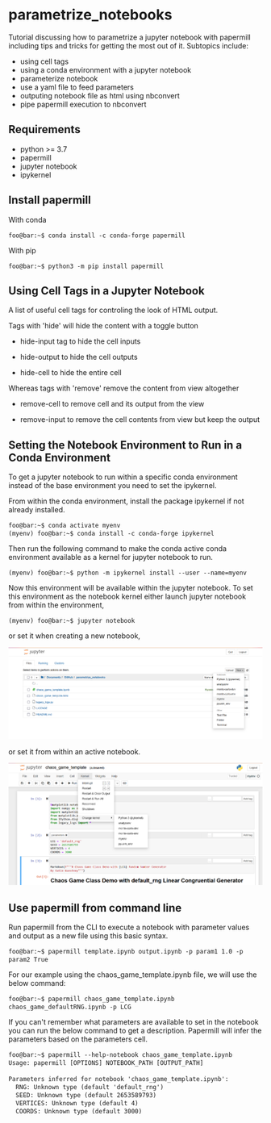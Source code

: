 # parametrize_notebooks
 Tutorial discussing how to parametrize a jupyter notebook with papermill including tips and tricks for getting the most out of it. Subtopics include:
 - using cell tags
 - using a conda environment with a jupyter notebook
 - parameterize notebook
 - use a yaml file to feed parameters
 - outputing notebook file as html using nbconvert
 - pipe papermill execution to nbconvert
 
 ## Requirements
 - python >= 3.7
 - papermill 
 - jupyter notebook
 - ipykernel
 
 ## Install papermill
 With conda
 ```console
 foo@bar:~$ conda install -c conda-forge papermill
 ```
 With pip
 ```console
 foo@bar:~$ python3 -m pip install papermill
 ```
 
 ## Using Cell Tags in a Jupyter Notebook
 
 A list of useful cell tags for controling the look of HTML output. 
 
Tags with 'hide' will hide the content with a toggle button 

 - hide-input tag to hide the cell inputs

 - hide-output to hide the cell outputs

 - hide-cell to hide the entire cell
 
 Whereas tags with 'remove' remove the content from view altogether
 
 - remove-cell to remove cell and its output from the view
 
 - remove-input to remove the cell contents from view but keep the output

 
 
 ## Setting the Notebook Environment to Run in a Conda Environment
 
 To get a jupyter notebook to run within a specific conda environment instead of the base environment you need to set the ipykernel.
 
 From within the conda environment, install the package ipykernel if not already installed.
 ```console
 foo@bar:~$ conda activate myenv
 (myenv) foo@bar:~$ conda install -c conda-forge ipykernel
 ```
 Then run the following command to make the conda active conda environment available as a kernel for jupyter notebook to run.

 ```console
 (myenv) foo@bar:~$ python -m ipykernel install --user --name=myenv
 ```
 Now this environment will be available within the jupyter notebook. To set this environment as the notebook kernel either launch jupyter   notebook from within the environment,
 ```console
 (myenv) foo@bar:~$ jupyter notebook
 ```
 or set it when creating a new notebook,
 
 ![New Kernel](jupyter_new_kernel.png)
 
 or set it from within an active notebook.

 ![Within_Kernel](jupyter_within_kernel.png)
 
 ## Use papermill from command line
 
 Run papermill from the CLI to execute a notebook with parameter values and output as a new file using this basic syntax.
 
 ```console
 foo@bar:~$ papermill template.ipynb output.ipynb -p param1 1.0 -p param2 True
 ```
 
 For our example using the chaos_game_template.ipynb file, we will use the below command:
 
 ```console
 foo@bar:~$ papermill chaos_game_template.ipynb chaos_game_defaultRNG.ipynb -p LCG 
 ```
 
 If you can't remember what parameters are available to set in the notebook you can run the below command to get a description. Papermill will infer the parameters based on the parameters cell.
```console
foo@bar:~$ papermill --help-notebook chaos_game_template.ipynb
Usage: papermill [OPTIONS] NOTEBOOK_PATH [OUTPUT_PATH]

Parameters inferred for notebook 'chaos_game_template.ipynb':
  RNG: Unknown type (default 'default_rng')
  SEED: Unknown type (default 2653589793)
  VERTICES: Unknown type (default 4)
  COORDS: Unknown type (default 3000)
```